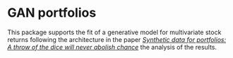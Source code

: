 # GAN portfolios

This package supports the fit of a generative model for multivariate stock returns following the architecture in the paper [*Synthetic data for portfolios: A throw of the dice will never abolish chance*](https://arxiv.org/abs/2211.07212) the analysis of the results.

